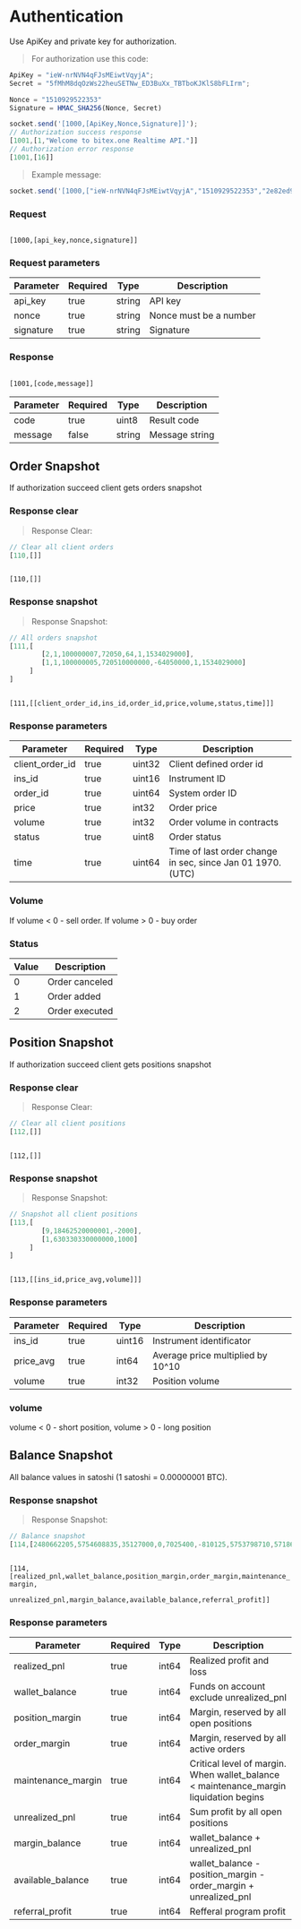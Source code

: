 
# Authentication

Use ApiKey and private key for authorization.

> For authorization use this code:

```javascript
ApiKey = "ieW-nrNVN4qFJsMEiwtVqyjA";
Secret = "5fMhM8dqOzWs22heuSETNw_ED3BuXx_TBTboKJKlS8bFLIrm";

Nonce = "1510929522353"
Signature = HMAC_SHA256(Nonce, Secret)

socket.send('[1000,[ApiKey,Nonce,Signature]]');
// Authorization success response
[1001,[1,"Welcome to bitex.one Realtime API."]]
// Authorization error response
[1001,[16]]
```

> Example message:

```javascript
socket.send('[1000,["ieW-nrNVN4qFJsMEiwtVqyjA","1510929522353","2e82ed97579f24976295cd895e071402c1776612015e15d1acff112885ae6c91"]]');
```

### Request

<code>
[1000,[api_key,nonce,signature]]
</code>

### Request parameters

Parameter | Required | Type | Description
--------- | ------- | ----- | -----------
api_key | true | string | API key
nonce | true | string | Nonce must be a number
signature | true | string | Signature

### Response

<code>
[1001,[code,message]]
</code>

Parameter | Required | Type | Description
--------- | ------- | ----- | -----------
code | true | uint8 | Result code
message | false | string | Message string




## Order Snapshot

If authorization succeed client gets orders snapshot

### Response clear

> Response Clear:

```javascript
// Clear all client orders
[110,[]]
```

<code>
[110,[]]
</code>

### Response snapshot

> Response Snapshot:

```javascript
// All orders snapshot
[111,[
        [2,1,100000007,72050,64,1,1534029000],
        [1,1,100000005,720510000000,-64050000,1,1534029000]
     ]
]
```

<code>
[111,[[client_order_id,ins_id,order_id,price,volume,status,time]]]
</code>

### Response parameters

Parameter | Required | Type | Description
--------- | ------- | ----- | -----------
client_order_id | true | uint32 | Client defined order id
ins_id | true | uint16 | Instrument ID
order_id | true | uint64 | System order ID
price | true | int32 | Order price
volume | true | int32 | Order volume in contracts
status | true | uint8 | Order status
time | true | uint64 | Time of last order change in sec, since Jan 01 1970. (UTC) 

### Volume

<aside class="notice">
If volume < 0 - sell order. If volume > 0 - buy order
</aside>

### Status

Value | Description
--------- | ------- 
0 | Order canceled
1 | Order added
2 | Order executed









## Position Snapshot

If authorization succeed client gets positions snapshot

### Response clear

> Response Clear:

```javascript
// Clear all client positions
[112,[]]
```

<code>
[112,[]]
</code>

### Response snapshot

> Response Snapshot:

```javascript
// Snapshot all client positions
[113,[
        [9,18462520000001,-2000],
        [1,630330330000000,1000]
     ]
]
```

<code>
[113,[[ins_id,price_avg,volume]]]
</code>

### Response parameters

Parameter | Required | Type | Description
--------- | ------- | ----- | -----------
ins_id | true | uint16 | Instrument identificator
price_avg | true | int64 | Average price multiplied by 10^10
volume | true | int32 | Position volume

### volume

<aside class="notice">
volume < 0 - short position, volume > 0 - long position
</aside>





## Balance Snapshot

All balance values in satoshi (1 satoshi = 0.00000001 BTC).

### Response snapshot

> Response Snapshot:

```javascript
// Balance snapshot
[114,[2480662205,5754608835,35127000,0,7025400,-810125,5753798710,5718671710,2963326]]
```

<code>
[114,[realized_pnl,wallet_balance,position_margin,order_margin,maintenance_margin,<br>
unrealized_pnl,margin_balance,available_balance,referral_profit]]
</code>

### Response parameters

Parameter | Required | Type | Description
--------- | ------- | ----- | -----------
realized_pnl | true | int64 | Realized profit and loss
wallet_balance | true | int64 | Funds on account exclude unrealized_pnl
position_margin | true | int64 | Margin, reserved by all open positions
order_margin | true | int64 | Margin, reserved by all active orders
maintenance_margin | true | int64 | Critical level of margin. When wallet_balance < maintenance_margin liquidation begins
unrealized_pnl | true | int64 | Sum profit by all open positions
margin_balance | true | int64 | wallet_balance + unrealized_pnl
available_balance | true | int64 | wallet_balance - position_margin - order_margin + unrealized_pnl
referral_profit | true | int64 | Refferal program profit
